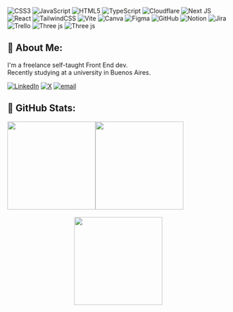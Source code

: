<!-- <img src="banner_github.png" alt="GitHub Banner" width="100%" /> -->

![CSS3](https://img.shields.io/badge/css3-%231572B6.svg?style=for-the-badge&logo=css3&logoColor=white) ![JavaScript](https://img.shields.io/badge/javascript-%23323330.svg?style=for-the-badge&logo=javascript&logoColor=%23F7DF1E) ![HTML5](https://img.shields.io/badge/html5-%23E34F26.svg?style=for-the-badge&logo=html5&logoColor=white) ![TypeScript](https://img.shields.io/badge/typescript-%23007ACC.svg?style=for-the-badge&logo=typescript&logoColor=white) ![Cloudflare](https://img.shields.io/badge/Cloudflare-F38020?style=for-the-badge&logo=Cloudflare&logoColor=white) ![Next JS](https://img.shields.io/badge/Next-black?style=for-the-badge&logo=next.js&logoColor=white) ![React](https://img.shields.io/badge/react-%2320232a.svg?style=for-the-badge&logo=react&logoColor=%2361DAFB) ![TailwindCSS](https://img.shields.io/badge/tailwindcss-%2338B2AC.svg?style=for-the-badge&logo=tailwind-css&logoColor=white) ![Vite](https://img.shields.io/badge/vite-%23646CFF.svg?style=for-the-badge&logo=vite&logoColor=white) ![Canva](https://img.shields.io/badge/Canva-%2300C4CC.svg?style=for-the-badge&logo=Canva&logoColor=white) ![Figma](https://img.shields.io/badge/figma-%23F24E1E.svg?style=for-the-badge&logo=figma&logoColor=white) ![GitHub](https://img.shields.io/badge/github-%23121011.svg?style=for-the-badge&logo=github&logoColor=white) ![Notion](https://img.shields.io/badge/Notion-%23000000.svg?style=for-the-badge&logo=notion&logoColor=white) ![Jira](https://img.shields.io/badge/jira-%230A0FFF.svg?style=for-the-badge&logo=jira&logoColor=white) ![Trello](https://img.shields.io/badge/Trello-%23026AA7.svg?style=for-the-badge&logo=Trello&logoColor=white) ![Three js](https://img.shields.io/badge/threejs-black?style=for-the-badge&logo=three.js&logoColor=white) ![Three js](https://img.shields.io/badge/threejs-black?style=for-the-badge&logo=three.js&logoColor=white)

## 👋 About Me:
I'm a freelance self-taught Front End dev.<br>Recently studying at a university in Buenos Aires.

[![LinkedIn](https://img.shields.io/badge/LinkedIn-%230077B5.svg?logo=linkedin&logoColor=white)](https://linkedin.com/in/blasmontanari) [![X](https://img.shields.io/badge/X-black.svg?logo=X&logoColor=white)](https://x.com/blzzzz_) [![email](https://img.shields.io/badge/Email-D14836?logo=gmail&logoColor=white)](mailto:montanariblas@hotmail.com) 

## 💼 GitHub Stats:
<div style="display: flex">
  <img src="https://github-readme-streak-stats.herokuapp.com/?user=blassmm&theme=dark&hide_border=false" style="height: 200px; object-fit: cover;"/>
  <img src="https://github-readme-stats.vercel.app/api/top-langs/?username=blassmm&theme=dark&hide_border=false&include_all_commits=false&count_private=false&layout=compact" style="height: 200px; object-fit: cover;"/>
</div>

<br/>

<div style="text-align: center;">
  <img src="https://github-readme-stats.vercel.app/api?username=blassmm&theme=dark&hide_border=false&include_all_commits=false&count_private=false" style="height: 200px; object-fit: cover;"/>
</div>

<!-- Proudly created with GPRM ( https://gprm.itsvg.in ) -->

<!--
**blassmm/blassmm** is a ✨ _special_ ✨ repository because its `README.md` (this file) appears on your GitHub profile.

Here are some ideas to get you started:

- 🔭 I’m currently working on ...
- 🌱 I’m currently learning ...
- 👯 I’m looking to collaborate on ...
- 🤔 I’m looking for help with ...
- 💬 Ask me about ...
- 📫 How to reach me: ...
- 😄 Pronouns: ...
- ⚡ Fun fact: ...
-->
